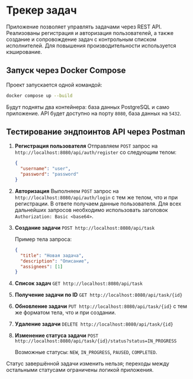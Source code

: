 # Трекер задач

Приложение позволяет управлять задачами через REST API. Реализованы регистрация и авторизация пользователей, а также создание и сопровождение задач с контрольным списком исполнителей. Для повышения производительности используется кэширование.

## Запуск через Docker Compose

Проект запускается одной командой:

```bash
docker compose up --build
```

Будут подняты два контейнера: база данных PostgreSQL и само приложение. API будет доступно на порту `8080`, база данных на `5432`.

## Тестирование эндпоинтов API через Postman

1. **Регистрация пользователя**
   Отправляем `POST` запрос на `http://localhost:8080/api/auth/register` со следующим телом:

   ```json
   {
     "username": "user",
     "password": "password"
   }
   ```

2. **Авторизация**
   Выполняем `POST` запрос на `http://localhost:8080/api/auth/login` с тем же телом, что и при регистрации. В ответе получаем данные пользователя. Для всех дальнейших запросов необходимо использовать заголовок `Authorization: Basic <base64>`.

3. **Создание задачи**
   `POST http://localhost:8080/api/task`

   Пример тела запроса:
   ```json
   {
     "title": "Новая задача",
     "description": "Описание",
     "assignees": [1]
   }
   ```

4. **Список задач**
   `GET http://localhost:8080/api/task`

5. **Получение задачи по ID**
   `GET http://localhost:8080/api/task/{id}`

6. **Обновление задачи**
   `PUT http://localhost:8080/api/task/{id}` с тем же форматом тела, что и при создании.

7. **Удаление задачи**
   `DELETE http://localhost:8080/api/task/{id}`

8. **Изменение статуса задачи**
   `POST http://localhost:8080/api/task/{id}/status?status=IN_PROGRESS`

   Возможные статусы: `NEW`, `IN_PROGRESS`, `PAUSED`, `COMPLETED`.

Статус завершённой задачи изменить нельзя; переходы между остальными статусами ограничены логикой приложения.

